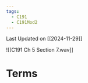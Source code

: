 ```yaml
---
tags:
  - C191
  - C191Mod2
---
```

Last Updated on [[2024-11-29]]

![[C191 Ch 5 Section 7.wav]]

# Terms
